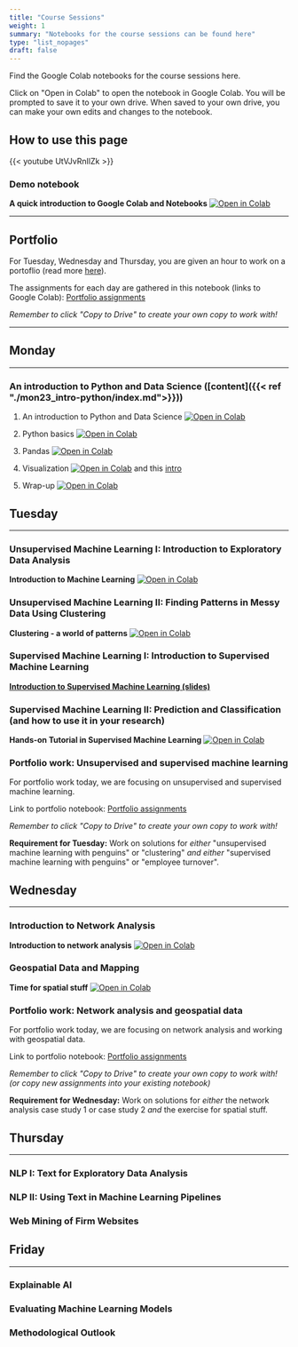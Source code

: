 ```yaml
---
title: "Course Sessions"
weight: 1
summary: "Notebooks for the course sessions can be found here"
type: "list_nopages"
draft: false
---
```


Find the Google Colab notebooks for the course sessions here.

Click on "Open in Colab" to open the notebook in Google Colab. You will be prompted to save it to your own drive. When saved to your own drive, you can make your own edits and changes to the notebook.

## How to use this page
{{< youtube UtVJvRnIlZk >}}

### Demo notebook

**A quick introduction to Google Colab and Notebooks** [![Open in Colab](https://colab.research.google.com/assets/colab-badge.svg)](https://colab.research.google.com/github/CALDISS-AAU/sdsphd20/blob/master/notebooks/check-ins/sdsphd20_colab-demo.ipynb#&offline=true&sandboxMode=true)

---
## Portfolio

For Tuesday, Wednesday and Thursday, you are given an hour to work on a portoflio (read more [here](https://caldiss-aau.github.io/sdsphd20/info/practical/#teaching-format)).

The assignments for each day are gathered in this notebook (links to Google Colab): [Portfolio assignments](https://colab.research.google.com/github/CALDISS-AAU/sdsphd20/blob/master/notebooks/portfolio/sdsphd20_portfolio-assignments.ipynb#&offline=true&sandboxMode=true)

*Remember to click "Copy to Drive" to create your own copy to work with!*

---
## Monday
---
### An introduction to Python and Data Science ([content]({{< ref "./mon23_intro-python/index.md">}}))

1. An introduction to Python and Data Science [![Open in Colab](https://colab.research.google.com/assets/colab-badge.svg)](https://colab.research.google.com/github/CALDISS-AAU/sdsphd20/blob/master/notebooks/mon23/intro.ipynb#&offline=true&sandboxMode=true)

2. Python basics [![Open in Colab](https://colab.research.google.com/assets/colab-badge.svg)](https://colab.research.google.com/github/CALDISS-AAU/sdsphd20/blob/master/notebooks/mon23/python_intro.ipynb#&offline=true&sandboxMode=true)

3. Pandas [![Open in Colab](https://colab.research.google.com/assets/colab-badge.svg)](https://colab.research.google.com/github/CALDISS-AAU/sdsphd20/blob/master/notebooks/mon23/pandas.ipynb#&offline=true&sandboxMode=true)

4. Visualization [![Open in Colab](https://colab.research.google.com/assets/colab-badge.svg)](https://colab.research.google.com/github/CALDISS-AAU/sdsphd20/blob/master/notebooks/mon23/visualization.ipynb#&offline=true&sandboxMode=true) and this [intro](https://raw.githubusercontent.com/CALDISS-AAU/sdsphd20/master/notebooks/mon23/visual_intro.pdf)

5. Wrap-up [![Open in Colab](https://colab.research.google.com/assets/colab-badge.svg)](https://colab.research.google.com/github/CALDISS-AAU/sdsphd20/blob/master/notebooks/mon23/wrap_up.ipynb#&offline=true&sandboxMode=true)

## Tuesday

---

### Unsupervised Machine Learning I: Introduction to Exploratory Data Analysis

**Introduction to Machine Learning** [![Open in Colab](https://colab.research.google.com/assets/colab-badge.svg)](https://colab.research.google.com/github/CALDISS-AAU/sdsphd20/blob/master/notebooks/tue24/SDSPhD20_intro-UML.ipynb#&offline=true&sandboxMode=true)


### Unsupervised Machine Learning II: Finding Patterns in Messy Data Using Clustering

**Clustering - a world of patterns** [![Open in Colab](https://colab.research.google.com/assets/colab-badge.svg)](https://colab.research.google.com/github/CALDISS-AAU/sdsphd20/blob/master/notebooks/tue24/clustering.ipynb#&offline=true&sandboxMode=true)


### Supervised Machine Learning I: Introduction to Supervised Machine Learning

**[Introduction to Supervised Machine Learning (slides)](https://caldiss-aau.github.io/sdsphd20_intro-SML)**

### Supervised Machine Learning II: Prediction and Classification (and how to use it in your research)

**Hands-on Tutorial in Supervised Machine Learning** [![Open in Colab](https://colab.research.google.com/assets/colab-badge.svg)](https://colab.research.google.com/github/CALDISS-AAU/sdsphd20/blob/master/notebooks/tue24/SDSPhD20_Supervised-ML-tutorial.ipynb#&offline=true&sandboxMode=true)

### Portfolio work: Unsupervised and supervised machine learning

For portfolio work today, we are focusing on unsupervised and supervised machine learning.

Link to portfolio notebook: [Portfolio assignments](https://colab.research.google.com/github/CALDISS-AAU/sdsphd20/blob/master/notebooks/portfolio/sdsphd20_portfolio-assignments.ipynb#&offline=true&sandboxMode=true)

*Remember to click "Copy to Drive" to create your own copy to work with!*

**Requirement for Tuesday:** Work on solutions for *either* "unsupervised machine learning with penguins" or "clustering" *and* *either* "supervised machine learning with penguins" or "employee turnover".



## Wednesday
---

### Introduction to Network Analysis

**Introduction to network analysis** [![Open in Colab](https://colab.research.google.com/assets/colab-badge.svg)](https://colab.research.google.com/github/CALDISS-AAU/sdsphd20/blob/master/notebooks/wed25/SDSPhD20_Intro-networks.ipynb#&offline=true&sandboxMode=true)



### Geospatial Data and Mapping

**Time for spatial stuff** [![Open in Colab](https://colab.research.google.com/assets/colab-badge.svg)](https://colab.research.google.com/github/CALDISS-AAU/sdsphd20/blob/master/notebooks/wed25/spatial_stuff.ipynb#&offline=true&sandboxMode=true)


### Portfolio work: Network analysis and geospatial data

For portfolio work today, we are focusing on network analysis and working with geospatial data.

Link to portfolio notebook: [Portfolio assignments](https://colab.research.google.com/github/CALDISS-AAU/sdsphd20/blob/master/notebooks/portfolio/sdsphd20_portfolio-assignments.ipynb#&offline=true&sandboxMode=true)

*Remember to click "Copy to Drive" to create your own copy to work with! (or copy new assignments into your existing notebook)*

**Requirement for Wednesday:** Work on solutions for *either* the network analysis case study 1 or case study 2 *and* the exercise for spatial stuff.

## Thursday
---

### NLP I: Text for Exploratory Data Analysis



### NLP II: Using Text in Machine Learning Pipelines



### Web Mining of Firm Websites




## Friday
---

### Explainable AI



### Evaluating Machine Learning Models



### Methodological Outlook




